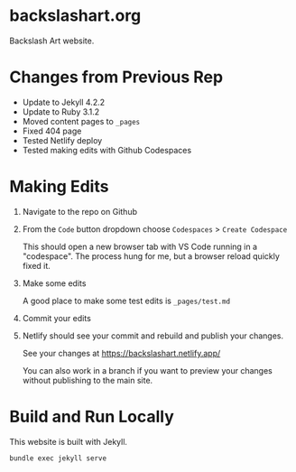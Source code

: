 # backslashart.org

Backslash Art website.

# Changes from Previous Rep

- Update to Jekyll 4.2.2
- Update to Ruby 3.1.2
- Moved content pages to `_pages`
- Fixed 404 page
- Tested Netlify deploy
- Tested making edits with Github Codespaces

# Making Edits

1. Navigate to the repo on Github
2. From the `Code` button dropdown choose `Codespaces` > `Create Codespace`

   This should open a new browser tab with VS Code running in a "codespace". The process hung for me, but a browser reload quickly fixed it.

3. Make some edits

   A good place to make some test edits is `_pages/test.md`

4. Commit your edits

5. Netlify should see your commit and rebuild and publish your changes.

   See your changes at https://backslashart.netlify.app/

   You can also work in a branch if you want to preview your changes without publishing to the main site.

# Build and Run Locally

This website is built with Jekyll.

```bash
bundle exec jekyll serve
```
